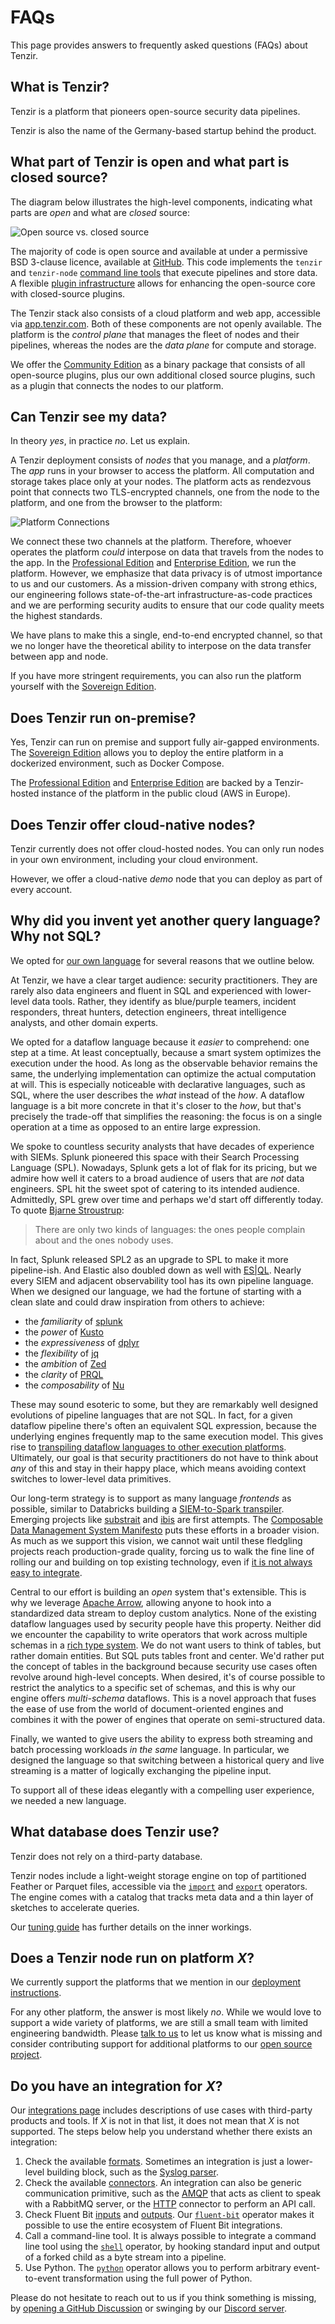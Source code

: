 # FAQs

This page provides answers to frequently asked questions (FAQs) about Tenzir.

## What is Tenzir?

Tenzir is a platform that pioneers open-source security data pipelines.

Tenzir is also the name of the Germany-based startup behind the product.

## What part of Tenzir is open and what part is closed source?

The diagram below illustrates the high-level components, indicating what parts
are *open* and what are *closed* source:

![Open source vs. closed source](open-vs-closed-source.excalidraw.svg)

The majority of code is open source and available at under a permissive BSD
3-clause licence, available at [GitHub](https://github.com/tenzir/tenzir). This
code implements the `tenzir` and `tenzir-node` [command line
tools](configuration.md) that execute pipelines and store data. A flexible
[plugin infrastructure](architecture/plugins.md) allows for enhancing the
open-source core with closed-source plugins.

The Tenzir stack also consists of a cloud platform and web app, accessible via
[app.tenzir.com](https://app.tenzir.com). Both of these components are not
openly available. The platform is the *control plane* that manages the fleet of
nodes and their pipelines, whereas the nodes are the *data plane* for compute
and storage.

We offer the [Community Edition](https://tenzir.com/pricing) as a binary package
that consists of all open-source plugins, plus our own additional closed source
plugins, such as a plugin that connects the nodes to our platform.

## Can Tenzir see my data?

In theory *yes*, in practice *no*. Let us explain.

A Tenzir deployment consists of *nodes* that you manage, and a *platform*. The
*app* runs in your browser to access the platform. All computation and storage
takes place only at your nodes. The platform acts as rendezvous point that
connects two TLS-encrypted channels, one from the node to the platform, and one
from the browser to the platform:

![Platform Connections](platform-connections.excalidraw.svg)

We connect these two channels at the platform. Therefore, whoever operates the
platform *could* interpose on data that travels from the nodes to the app. In
the [Professional Edition](https://tenzir.com/pricing) and [Enterprise
Edition](https://tenzir.com/pricing), we run the platform. However, we emphasize
that data privacy is of utmost importance to us and our customers. As a
mission-driven company with strong ethics, our engineering follows
state-of-the-art infrastructure-as-code practices and we are performing security
audits to ensure that our code quality meets the highest standards.

We have plans to make this a single, end-to-end encrypted channel, so that we
no longer have the theoretical ability to interpose on the data transfer between
app and node.

If you have more stringent requirements, you can also run the platform yourself
with the [Sovereign Edition](https://tenzir.com/pricing).

## Does Tenzir run on-premise?

Yes, Tenzir can run on premise and support fully air-gapped environments. The
[Sovereign Edition](https://tenzir.com/pricing) allows you to deploy the entire
platform in a dockerized environment, such as Docker Compose.

The [Professional Edition](https://tenzir.com/pricing) and [Enterprise
Edition](https://tenzir.com/pricing) are backed by a Tenzir-hosted instance of
the platform in the public cloud (AWS in Europe).

## Does Tenzir offer cloud-native nodes?

Tenzir currently does not offer cloud-hosted nodes. You can only run nodes in
your own environment, including your cloud environment.

However, we offer a cloud-native *demo* node that you can deploy as part of
every account.

## Why did you invent yet another query language? Why not SQL?

We opted for [our own language](pipelines.md) for several reasons that
we outline below.

At Tenzir, we have a clear target audience: security practitioners. They are
rarely also data engineers and fluent in SQL and experienced with lower-level
data tools. Rather, they identify as blue/purple teamers, incident responders,
threat hunters, detection engineers, threat intelligence analysts, and other
domain experts.

We opted for a dataflow language because it *easier* to comprehend: one step at
a time. At least conceptually, because a smart system optimizes the execution
under the hood. As long as the observable behavior remains the same, the
underlying implementation can optimize the actual computation at will. This is
especially noticeable with declarative languages, such as SQL, where the user
describes the *what* instead of the *how*. A dataflow language is a bit more
concrete in that it's closer to the *how*, but that's precisely the trade-off
that simplifies the reasoning: the focus is on a single operation at a time as
opposed to an entire large expression.

We spoke to countless security analysts that have decades of experience with
SIEMs. Splunk pioneered this space with their Search Processing Language (SPL).
Nowadays, Splunk gets a lot of flak for its pricing, but we admire how well it
caters to a broad audience of users that are *not* data engineers. SPL hit the
sweet spot of catering to its intended audience. Admittedly, SPL grew over time
and perhaps we'd start off differently today. To quote [Bjarne
Stroustrup](https://www.stroustrup.com/):

> There are only two kinds of languages: the ones people complain about and the
> ones nobody uses.

In fact, Splunk released SPL2 as an upgrade to SPL to make it more pipeline-ish.
And Elastic also doubled down as well with [ES|QL](/blog/a-first-look-at-esql).
Nearly every SIEM and adjacent observability tool has its own pipeline language.
When we designed our language, we had the fortune of starting with a clean slate
and could draw inspiration from others to achieve:

- the *familiarity* of [splunk](https://splunk.com)
- the *power* of [Kusto](https://github.com/microsoft/Kusto-Query-Language)
- the *expressiveness* of [dplyr](https://dplyr.tidyverse.org/)
- the *flexibility* of [jq](https://stedolan.github.io/jq/)
- the *ambition* of [Zed](https://zed.brimdata.io/)
- the *clarity* of [PRQL](https://prql-lang.org/)
- the *composability* of [Nu](https://www.nushell.sh/)

These may sound esoteric to some, but they are remarkably well designed
evolutions of pipeline languages that are not SQL. In fact, for a given dataflow
pipeline there's often an equivalent SQL expression, because the underlying
engines frequently map to the same execution model. This gives rise to
[transpiling dataflow languages to other execution
platforms][splunk-transpiler]. Ultimately, our goal is that security
practitioners do not have to think about *any* of this and stay in their happy
place, which means avoiding context switches to lower-level data primitives.

[splunk-transpiler]: https://www.databricks.com/blog/2022/12/16/accelerating-siem-migrations-spl-pyspark-transpiler.html

Our long-term strategy is to support as many language *frontends* as possible,
similar to Databricks building a [SIEM-to-Spark
transpiler](https://github.com/databrickslabs/transpiler). Emerging projects
like [substrait](https://substrait.io/) and [ibis](https://ibis-project.org/)
are first attempts. The [Composable Data Management System
Manifesto](https://dl.acm.org/doi/10.14778/3603581.3603604) puts these efforts
in a broader vision. As much as we support this vision, we cannot wait until
these fledgling projects reach production-grade quality, forcing us to walk the
fine line of rolling our and building on top existing technology, even if [it
is not always easy to
integrate](/blog/parquet-and-feather-data-engineering-woes).

Central to our effort is building an *open* system that's extensible. This is
why we leverage [Apache Arrow](https://arrow.apache.org), allowing anyone to
hook into a standardized data stream to deploy custom analytics. None of the
existing dataflow languages used by security people have this property. Neither
did we encounter the capability to write operators that work across multiple
schemas in a [rich type system](./data-model/type-system.md). We do not want
users to think of tables, but rather domain entities. But SQL puts tables front
and center. We'd rather put the concept of tables in the background because
security use cases often revolve around high-level concepts. When desired, it's
of course possible to restrict the analytics to a specific set of schemas, and
this is why our engine offers *multi-schema* dataflows. This is a novel approach
that fuses the ease of use from the world of document-oriented engines and
combines it with the power of engines that operate on semi-structured data.

Finally, we wanted to give users the ability to express both streaming and batch
processing workloads *in the same* language. In particular, we designed the
language so that switching between a historical query and live streaming is a matter of logically exchanging the pipeline input.

To support all of these ideas elegantly with a compelling user experience, we
needed a new language.

## What database does Tenzir use?

Tenzir does not rely on a third-party database.

Tenzir nodes include a light-weight storage engine on top of partitioned Feather
or Parquet files, accessible via the [`import`](operators/import.md) and
[`export`](operators/export.md) operators. The engine comes with a
catalog that tracks meta data and a thin layer of sketches to accelerate
queries.

Our [tuning guide](setup-guides/tune-performance/README.md) has further details
on the inner workings.

## Does a Tenzir node run on platform *X*?

We currently support the platforms that we mention in our [deployment
instructions](setup-guides/deploy-a-node.md).

For any other platform, the answer is most likely *no*. While we would love to
support a wide variety of platforms, we are still a small team with limited
engineering bandwidth. Please [talk to us](/discord) to let us know what is
missing and consider contributing support for additional platforms to our [open
source project](https://github.com/tenzir/tenzir).

## Do you have an integration for *X*?

Our [integrations page](integrations.md) includes descriptions of use cases
with third-party products and tools. If *X* is not in that list, it does not
mean that *X* is not supported. The steps below help you understand whether
there exists an integration:

1. Check the available [formats](formats.md). Sometimes an integration is just a
   lower-level building block, such as the [Syslog parser](formats/syslog.md).
2. Check the available [connectors](connectors.md). An integration can also be
   generic communication primitive, such as the [AMQP](connectors/amqp.md) that
   acts as client to speak with a RabbitMQ server, or the
   [HTTP](connectors/http.md) connector to perform an API call.
3. Check Fluent Bit [inputs][fluentbit-inputs] and [outputs][fluentbit-outputs].
   Our [`fluent-bit`](operators/fluent-bit.md) operator makes it possible to use
   the entire ecosystem of Fluent Bit integrations.
4. Call a command-line tool. It is always possible to integrate a command line
   tool using the [`shell`](operators/shell.md) operator, by hooking
   standard input and output of a forked child as a byte stream into a
   pipeline.
5. Use Python. The [`python`](operators/python.md) operator allows you to
   perform arbitrary event-to-event transformation using the full power of
   Python.

Please do not hesitate to reach out to us if you think something is missing, by
[opening a GitHub
Discussion](https://github.com/orgs/tenzir/discussions/new/choose) or swinging
by our [Discord server](/discord).

[fluentbit-inputs]: https://docs.fluentbit.io/manual/pipeline/inputs/
[fluentbit-outputs]: https://docs.fluentbit.io/manual/pipeline/outputs/
